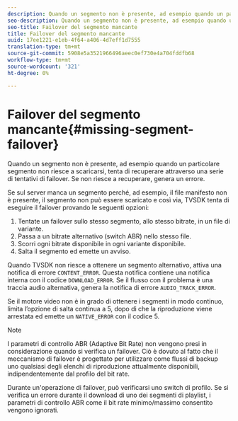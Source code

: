 ```yaml
---
description: Quando un segmento non è presente, ad esempio quando un particolare segmento non riesce a scaricarsi, tenta di recuperare attraverso una serie di tentativi di failover. Se non riesce a recuperare, genera un errore.
seo-description: Quando un segmento non è presente, ad esempio quando un particolare segmento non riesce a scaricarsi, tenta di recuperare attraverso una serie di tentativi di failover. Se non riesce a recuperare, genera un errore.
seo-title: Failover del segmento mancante
title: Failover del segmento mancante
uuid: 17ee1221-e1eb-4f64-a406-4d7eff1d7555
translation-type: tm+mt
source-git-commit: 5908e5a3521966496aeec0ef730e4a704fddfb68
workflow-type: tm+mt
source-wordcount: '321'
ht-degree: 0%

---
```



# Failover del segmento mancante{#missing-segment-failover}

Quando un segmento non è presente, ad esempio quando un particolare segmento non riesce a scaricarsi, tenta di recuperare attraverso una serie di tentativi di failover. Se non riesce a recuperare, genera un errore.

Se sul server manca un segmento perché, ad esempio, il file manifesto non è presente, il segmento non può essere scaricato e così via, TVSDK tenta di eseguire il failover provando le seguenti opzioni:

1. Tentate un failover sullo stesso segmento, allo stesso bitrate, in un file di variante.
1. Passa a un bitrate alternativo (switch ABR) nello stesso file.
1. Scorri ogni bitrate disponibile in ogni variante disponibile.
1. Salta il segmento ed emette un avviso.

Quando TVSDK non riesce a ottenere un segmento alternativo, attiva una notifica di errore `CONTENT_ERROR`. Questa notifica contiene una notifica interna con il codice `DOWNLOAD_ERROR`. Se il flusso con il problema è una traccia audio alternativa, genera la notifica di errore `AUDIO_TRACK_ERROR`.

Se il motore video non è in grado di ottenere i segmenti in modo continuo, limita l’opzione di salta continua a 5, dopo di che la riproduzione viene arrestata ed emette un `NATIVE_ERROR` con il codice 5.

>[!NOTE]
>
>I parametri di controllo ABR (Adaptive Bit Rate) non vengono presi in considerazione quando si verifica un failover. Ciò è dovuto al fatto che il meccanismo di failover è progettato per utilizzare come flussi di backup uno qualsiasi degli elenchi di riproduzione attualmente disponibili, indipendentemente dal profilo del bit rate.
>
>Durante un&#39;operazione di failover, può verificarsi uno switch di profilo. Se si verifica un errore durante il download di uno dei segmenti di playlist, i parametri di controllo ABR come il bit rate minimo/massimo consentito vengono ignorati.

